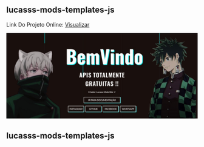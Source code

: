 ## lucasss-mods-templates-js

Link Do Projeto Online: [Visualizar](https://lucasssmods.github.io/lucasss-mods-templates-js)

![lucasss-mods-templates-js](https://github.com/LucasssMODS/lucasssmods.github.io/blob/master/lucasssmods.github.io.jpg)
## lucasss-mods-templates-js